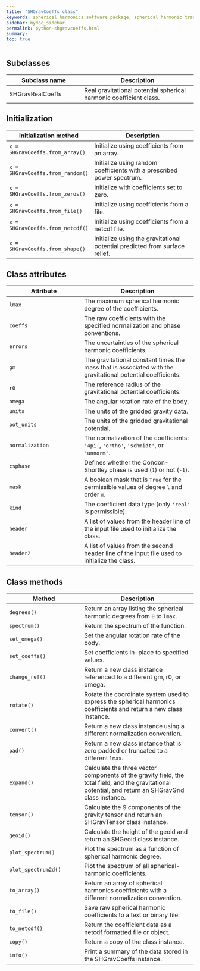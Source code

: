 ```yaml
---
title: "SHGravCoeffs class"
keywords: spherical harmonics software package, spherical harmonic transform, legendre functions, multitaper spectral analysis, fortran, Python, gravity, magnetic field
sidebar: mydoc_sidebar
permalink: python-shgravcoeffs.html
summary:
toc: true
---
```


<style>
table:nth-of-type(n) {
    display:table;
    width:100%;
}
table:nth-of-type(n) th:nth-of-type(2) {
    width:60%;
}
</style>

## Subclasses

| Subclass name | Description |
| ------------- | ----------- |
| SHGravRealCoeffs | Real gravitational potential spherical harmonic coefficient class. |

## Initialization

| Initialization method | Description |
| --------------------- | ----------- |
| `x = SHGravCoeffs.from_array()` | Initialize using coefficients from an array. |
| `x = SHGravCoeffs.from_random()` | Initialize using random coefficients with a prescribed power spectrum. |
| `x = SHGravCoeffs.from_zeros()` | Initialize with coefficients set to zero. |
| `x = SHGravCoeffs.from_file()` | Initialize using coefficients from a file. |
| `x = SHGravCoeffs.from_netcdf()` | Initialize using coefficients from a netcdf file. |
| `x = SHGravCoeffs.from_shape()` | Initialize using the gravitational potential predicted from surface relief. |

## Class attributes

| Attribute | Description |
| --------- | ----------- |
| `lmax` | The maximum spherical harmonic degree of the coefficients. |
| `coeffs` | The raw coefficients with the specified normalization and phase conventions. |
| `errors` | The uncertainties of the spherical harmonic coefficients. |
| `gm` | The gravitational constant times the mass that is associated with the gravitational potential coefficients. |
| `r0` | The reference radius of the gravitational potential coefficients. |
| `omega` | The angular rotation rate of the body. |
| `units` | The units of the gridded gravity data. |
| `pot_units` | The units of the gridded gravitational potential. |
| `normalization` | The normalization of the coefficients: `'4pi'`, `'ortho'`, `'schmidt'`, or `'unnorm'`.|
| `csphase` | Defines whether the Condon-Shortley phase is used (`1`) or not (`-1`). |
| `mask` | A boolean mask that is `True` for the permissible values of degree `l` and order `m`. |
| `kind` | The coefficient data type (only `'real'` is permissible). |
| `header` | A list of values from the header line of the input file used to initialize the class. |
| `header2` | A list of values from the second header line of the input file used to initialize the class. |

## Class methods

| Method | Description |
| ------ | ----------- |
| `degrees()` | Return an array listing the spherical harmonic degrees from `0` to `lmax`. |
| `spectrum()` | Return the spectrum of the function. |
| `set_omega()` | Set the angular rotation rate of the body. |
| `set_coeffs()` | Set coefficients in-place to specified values.|
| `change_ref()` | Return a new class instance referenced to a different gm, r0, or omega. |
| `rotate()` | Rotate the coordinate system used to express the spherical harmonics coefficients and return a new class instance.|
| `convert()` | Return a new class instance using a different normalization convention. |
| `pad()` | Return a new class instance that is zero padded or truncated to a different `lmax`. |
| `expand()` | Calculate the three vector components of the gravity field, the total field, and the gravitational potential, and return an SHGravGrid class instance. |
| `tensor()` | Calculate the 9 components of the gravity tensor and return an SHGravTensor class instance. |
| `geoid()` | Calculate the height of the geoid and return an SHGeoid class instance. |
| `plot_spectrum()` | Plot the spectrum as a function of spherical harmonic degree. |
| `plot_spectrum2d()` | Plot the spectrum of all spherical-harmonic coefficients. |
| `to_array()` | Return an array of spherical harmonics coefficients with a different normalization convention. |
| `to_file()` | Save raw spherical harmonic coefficients to a text or binary file. |
| `to_netcdf()` | Return the coefficient data as a netcdf formatted file or object. |
| `copy()` | Return a copy of the class instance. |
| `info()` | Print a summary of the data stored in the SHGravCoeffs instance.|